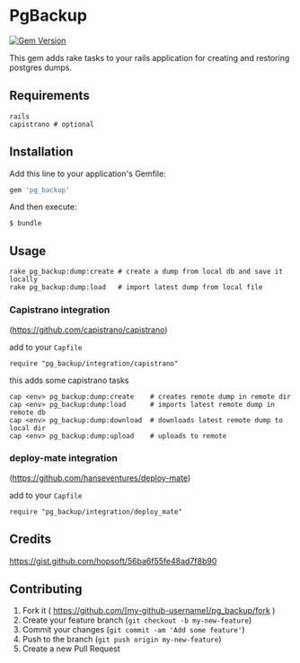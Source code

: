 # PgBackup

[![Gem Version](https://badge.fury.io/rb/pg_backup.svg)](http://badge.fury.io/rb/pg_backup)

This gem adds rake tasks to your rails application for creating and restoring postgres dumps.

## Requirements
```
rails
capistrano # optional
```

## Installation

Add this line to your application's Gemfile:

```ruby
gem 'pg_backup'
```

And then execute:

    $ bundle

## Usage

```
rake pg_backup:dump:create # create a dump from local db and save it locally
rake pg_backup:dump:load   # import latest dump from local file
```

### Capistrano integration 
(https://github.com/capistrano/capistrano)

add to your ```Capfile```
```
require "pg_backup/integration/capistrano"
````
this adds some capistrano tasks
```
cap <env> pg_backup:dump:create    # creates remote dump in remote dir
cap <env> pg_backup:dump:load      # imports latest remote dump in remote db
cap <env> pg_backup:dump:download  # downloads latest remote dump to local dir
cap <env> pg_backup:dump:upload    # uploads to remote
```

### deploy-mate integration 
(https://github.com/hanseventures/deploy-mate)

add to your ```Capfile```

```
require "pg_backup/integration/deploy_mate"
```

## Credits
https://gist.github.com/hopsoft/56ba6f55fe48ad7f8b90

## Contributing

1. Fork it ( https://github.com/[my-github-username]/pg_backup/fork )
2. Create your feature branch (`git checkout -b my-new-feature`)
3. Commit your changes (`git commit -am 'Add some feature'`)
4. Push to the branch (`git push origin my-new-feature`)
5. Create a new Pull Request
